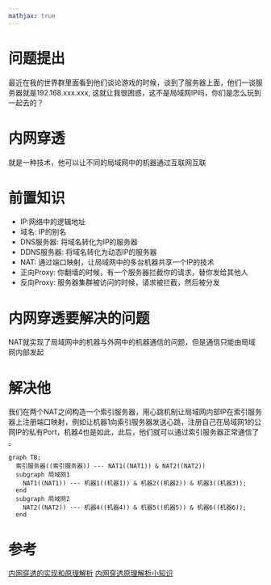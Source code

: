 ```yaml
---
mathjax: true
---
```


# 问题提出
最近在我的世界群里面看到他们谈论游戏的时候，谈到了服务器上面，他们一谈服务器就是192.168.xxx.xxx, 这就让我很困惑，这不是局域网IP吗，你们是怎么玩到一起去的？
# 内网穿透
就是一种技术，他可以让不同的局域网中的机器通过互联网互联
<!-- more -->
# 前置知识
- IP:网络中的逻辑地址
- 域名: IP的别名
- DNS服务器: 将域名转化为IP的服务器
- DDNS服务器: 将域名转化为动态IP的服务器
- NAT: 通过端口映射，让局域网中的多台机器共享一个IP的技术
- 正向Proxy: 你翻墙的时候，有一个服务器拦截你的请求，替你发给其他人 
- 反向Proxy: 服务器集群被访问的时候，请求被拦截，然后被分发

# 内网穿透要解决的问题
NAT就实现了局域网中的机器与外网中的机器通信的问题，但是通信只能由局域网内部发起
# 解决他
我们在两个NAT之间构造一个索引服务器，用心跳机制让局域网内部IP在索引服务器上注册端口映射，例如让机器1向索引服务器发送心跳，注册自己在局域网1的公网IP的私有Port，机器4也是如此，此后，他们就可以通过索引服务器正常通信了 。
```mermaid
graph TB;
  索引服务器((索引服务器)) --- NAT1((NAT1)) & NAT2((NAT2))
  subgraph 局域网1
    NAT1((NAT1)) --- 机器1((机器1)) & 机器2((机器2)) & 机器3((机器3));
  end
  subgraph 局域网2
    NAT2((NAT2)) --- 机器4((机器4)) & 机器5((机器5)) & 机器6((机器6));
  end
```

# 参考
[内网穿透的实现和原理解析](https://blog.csdn.net/xinpz/article/details/82732217)
[内网穿透原理解析小知识](http://service.oray.com/question/5571.html)
